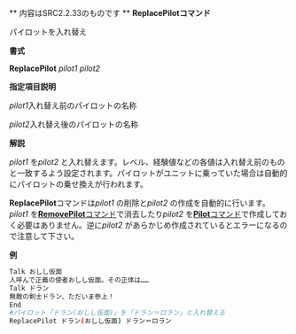 ** 内容はSRC2.2.33のものです **
**ReplacePilotコマンド**

パイロットを入れ替え

**書式**

**ReplacePilot** *pilot1 pilot2*

**指定項目説明**

*pilot1*入れ替え前のパイロットの名称

*pilot2*入れ替え後のパイロットの名称

**解説**

*pilot1* を*pilot2* と入れ替えます。レベル、経験値などの各値は入れ替え前のものと一致するよう設定されます。パイロットがユニットに乗っていた場合は自動的にパイロットの乗せ換えが行われます。

**ReplacePilot**コマンドは*pilot1* の削除と*pilot2* の作成を自動的に行います。*pilot1* を[**RemovePilot**コマンド](RemovePilotコマンド.md)で消去したり*pilot2* を[**Pilot**コマンド](Pilotコマンド.md)で作成しておく必要はありません。逆に*pilot2* があらかじめ作成されているとエラーになるので注意して下さい。

**例**
```sh
Talk おしし仮面
人呼んで正義の使者おしし仮面。その正体は……
Talk ドラン
無敵の剣士ドラン、ただいま参上！
End
#パイロット「ドラン(おしし仮面)」を「ドラン＝ロラン」と入れ替える
ReplacePilot ドラン(おしし仮面) ドラン＝ロラン
```

